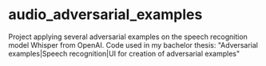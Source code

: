 # audio_adversarial_examples
Project applying several adversarial examples on the speech recognition model Whisper from OpenAI. Code used in my bachelor thesis: "Adversarial examples|Speech recognition|UI for creation of adversarial examples"
